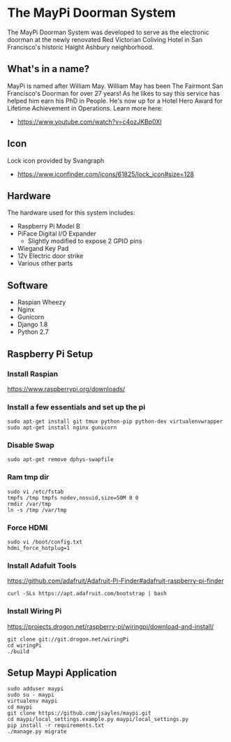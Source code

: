 # The MayPi Doorman System
The MayPi Doorman System was developed to serve as the electronic doorman at the newly renovated
Red Victorian Coliving Hotel in San Francisco's historic Haight Ashbury neighborhood.

## What's in a name?
MayPi is named after William May.  William May has been The Fairmont San Francisco's Doorman for over 27 years! As he likes to say this service has helped him earn his PhD in People. He's now up for a Hotel Hero Award for Lifetime Achievement in Operations. 
Learn more here: 
 - https://www.youtube.com/watch?v=c4ozJKBp0XI

## Icon
Lock icon provided by Svangraph
 - https://www.iconfinder.com/icons/61825/lock_icon#size=128

## Hardware
The hardware used for this system includes:
 - Raspberry Pi Model B
 - PiFace Digital I/O Expander
   - Slightly modified to expose 2 GPIO pins
 - Wiegand Key Pad
 - 12v Electric door strike
 - Various other parts

## Software
 - Raspian Wheezy
 - Nginx
 - Gunicorn
 - Django 1.8
 - Python 2.7

## Raspberry Pi Setup

### Install Raspian
https://www.raspberrypi.org/downloads/

### Install a few essentials and set up the pi
```
sudo apt-get install git tmux python-pip python-dev virtualenvwrapper
sudo apt-get install nginx gunicorn
```
### Disable Swap
```
sudo apt-get remove dphys-swapfile
```
### Ram tmp dir
```
sudo vi /etc/fstab
tmpfs /tmp tmpfs nodev,nosuid,size=50M 0 0
rmdir /var/tmp
ln -s /tmp /var/tmp
```

### Force HDMI
```
sudo vi /boot/config.txt
hdmi_force_hotplug=1
```

### Install Adafuit Tools
https://github.com/adafruit/Adafruit-Pi-Finder#adafruit-raspberry-pi-finder
```
curl -SLs https://apt.adafruit.com/bootstrap | bash
```

### Install Wiring Pi ###
https://projects.drogon.net/raspberry-pi/wiringpi/download-and-install/
```
git clone git://git.drogon.net/wiringPi
cd wiringPi
./build
```

## Setup Maypi Application
```
sudo adduser maypi
sudo su - maypi
virtualenv maypi
cd maypi
git clone https://github.com/jsayles/maypi.git
cd maypi/local_settings.example.py maypi/local_settings.py
pip install -r requirements.txt
./manage.py migrate
```